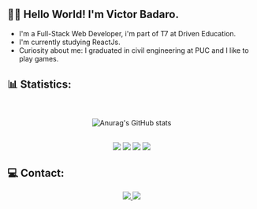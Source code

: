 <h2> 👨‍💻 Hello World! I'm Victor Badaro.</h2>
<ul>
<li>I'm a Full-Stack Web Developer, i'm part of T7 at Driven Education.</li>
<li>I'm currently studying ReactJs.</li>
<li>Curiosity about me: I graduated in civil engineering at PUC and I like to play games.</li>
</ul>

 <h2>📊 Statistics:</h2>
  <div align="center">
 <br>
 
![Anurag's GitHub stats](https://github-readme-stats.vercel.app/api?username=victorbdr&show_icons=true&theme=radical)


<br>

<img src="https://img.shields.io/badge/html5-%23E34F26.svg?style=for-the-badge&logo=html5&logoColor=white">
 <img src="https://img.shields.io/badge/css3-%231572B6.svg?style=for-the-badge&logo=css3&logoColor=white">
 <img src="https://img.shields.io/badge/javascript-%23323330.svg?style=for-the-badge&logo=javascript&logoColor=%23F7DF1E">
 <img src="https://img.shields.io/badge/react-%2320232a.svg?style=for-the-badge&logo=react&logoColor=%2361DAFB">
 </div>
 
 <h2>💻 Contact:</h2>
 <div align="center">
 <a href="https://www.linkedin.com/in/victor-badaro-a46611208/">
<img src="https://img.shields.io/badge/linkedin-%230077B5.svg?style=for-the-badge&logo=linkedin&logoColor=white">
</a>
<a href="mailto:victor.ono.badaro@gmail.com">
<img src="https://img.shields.io/badge/Gmail-D14836?style=for-the-badge&logo=gmail&logoColor=white">
</a>
</div>

